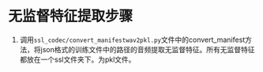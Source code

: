 # 无监督特征提取步骤

1. 调用`ssl_codec/convert_manifestwav2pkl.py`文件中的convert_manifest方法，将json格式的训练文件中的路径的音频提取无监督特征。所有无监督特征都放在一个ssl文件夹下。为pkl文件。